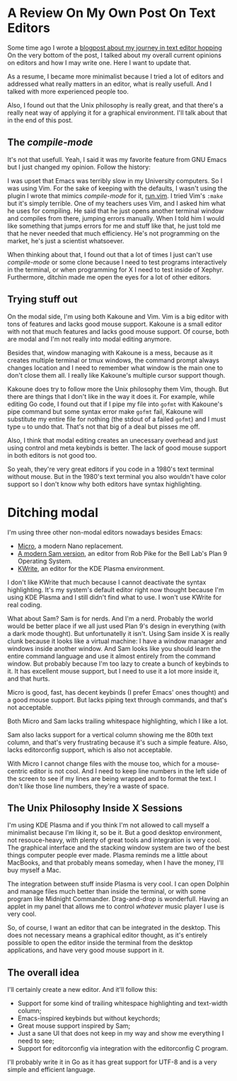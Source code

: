 <!-- en :: A Review On My Own Post On Text Editors :: 2023-10-20 21:24:49 -->

# A Review On My Own Post On Text Editors

Some time ago I wrote a
[blogpost about my journey in text editor hopping](/posts/on-text-editors.html)
On the very bottom of the post, I talked about my overall current opinions
on editors and how I may write one. Here I want to update that.

As a resume, I became more minimalist because I tried a lot of editors and
addressed what really matters in an editor, what is really usefull. And I
talked with more experienced people too.

Also, I found out that the Unix philosophy is really great, and that there's a
really neat way of applying it for a graphical environment. I'll talk about
that in the end of this post.

## The *compile-mode*

It's not that usefull. Yeah, I said it was my favorite feature from GNU Emacs
but I just changed my opinion. Follow the history:

I was upset that Emacs was terribly slow in my University computers. So
I was using Vim. For the sake of keeping with the defaults, I
wasn't using the plugin I wrote that mimics *compile-mode* for it,
[run.vim](https://github.com/gboncoffee/run.vim). I tried Vim's `:make` but
it's simply terrible. One of my teachers uses Vim, and I asked him what he
uses for compiling. He said that he just opens another terminal window and
compiles from there, jumping errors manually. When I told him I would like
something that jumps errors for me and stuff like that, he just told me that
he never needed that much efficiency. He's not programming on the market,
he's just a scientist whatsoever.

When thinking about that, I found out that a lot of times I just can't use
*compile-mode* or some clone because I need to test programs interactively
in the terminal, or when programming for X I need to test inside of
Xephyr. Furthermore, ditchin made me open the eyes for a lot of other editors.

## Trying stuff out

On the modal side, I'm using both Kakoune and Vim. Vim is a big editor with
tons of features and lacks good mouse support. Kakoune is a small editor
with not that much features and lacks good mouse support. Of course, both
are modal and I'm not really into modal editing anymore.

Besides that, window managing with Kakoune is a mess, because as it creates
multiple terminal or tmux windows, the command prompt always changes location
and I need to remember what window is the main one to don't close them all. I
really like Kakoune's multiple cursor support though.

Kakoune does try to follow more the Unix philosophy them Vim, though. But
there are things that I don't like in the way it does it. For example,
while editing Go code, I found out that if I pipe my file into `gofmt` with
Kakoune's pipe command but some syntax error make `gofmt` fail, Kakoune will
substitute my entire file for nothing (the stdout of a failed `gofmt`) and
I must type `u` to undo that. That's not that big of a deal but pisses me off.

Also, I think that modal editing creates an unecessary overhead and just
using control and meta keybinds is better. The lack of good mouse support
in both editors is not good too.

So yeah, they're very great editors if you code in a 1980's text terminal
without mouse. But in the 1980's text terminal you also wouldn't have color
support so I don't know why both editors have syntax highlighting.

# Ditching modal

I'm using three other non-modal editors nowadays besides Emacs:
- [Micro](https://micro-editor.github.io/), a modern Nano replacement.
- [A modern Sam version](https://github.com/deadpixi/sam), an editor from Rob
  Pike for the Bell Lab's Plan 9 Operating System.
- [KWrite](https://apps.kde.org/kwrite/), an editor for the KDE Plasma
  environment.

I don't like KWrite that much because I cannot deactivate the syntax
highlighting. It's my system's default editor right now thought because I'm
using KDE Plasma and I still didn't find what to use. I won't use KWrite for
real coding.

What about Sam? Sam is for nerds. And I'm a nerd. Probably the world would be
better place if we all just used Plan 9's design in everything (with a dark mode
thought). But unfortunatelly it isn't. Using Sam inside X is really clunk
because it looks like a virtual machine: I have a window manager and windows
inside another window. And Sam looks like you should learn the entire command
language and use it almost entirely from the command window. But probably
because I'm too lazy to create a bunch of keybinds to it. It has excellent mouse
support, but I need to use it a lot more inside it, and that hurts.

Micro is good, fast, has decent keybinds (I prefer Emacs' ones thought) and a
good mouse support. But lacks piping text through commands, and that's not
acceptable.

Both Micro and Sam lacks trailing whitespace highlighting, which I like a lot.

Sam also lacks support for a vertical column showing me the 80th text column,
and that's very frustrating because it's such a simple feature. Also, lacks
editorconfig support, which is also not acceptable.

With Micro I cannot change files with the mouse too, which for a mouse-centric
editor is not cool. And I need to keep line numbers in the left side of the
screen to see if my lines are being wrapped and to format the text. I don't
like those line numbers, they're a waste of space.

## The Unix Philosophy Inside X Sessions

I'm using KDE Plasma and if you think I'm not allowed to call myself a
minimalist because I'm liking it, so be it. But a good desktop environment,
not resouce-heavy, with plenty of great tools and integration is very cool.
The graphical interface and the stacking window system are two of the best
things computer people ever made. Plasma reminds me a little about MacBooks,
and that probably means someday, when I have the money, I'll buy myself a Mac.

The integration between stuff inside Plasma is very cool. I can open Dolphin
and manage files much better than inside the terminal, or with some program
like Midnight Commander. Drag-and-drop is wonderfull. Having an applet in my
panel that allows me to control *whatever* music player I use is very cool.

So, of course, I want an editor that can be integrated in the desktop. This
does not necessary means a graphical editor thought, as it's entirely possible
to open the editor inside the terminal from the desktop applications, and have
very good mouse support in it.

## The overall idea

I'll certainly create a new editor. And it'll follow this:
- Support for some kind of trailing whitespace highlighting and text-width
  column;
- Emacs-inspired keybinds but without keychords;
- Great mouse support inspired by Sam;
- Just a sane UI that does not keep in my way and show me everything I need to
  see;
- Support for editorconfig via integration with the editorconfig C program.

I'll probably write it in Go as it has great support for UTF-8 and is a very
simple and efficient language.
